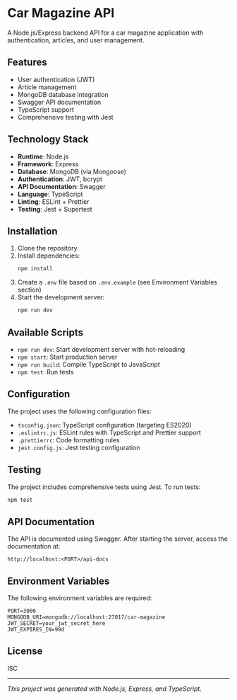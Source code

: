# Car Magazine API

A Node.js/Express backend API for a car magazine application with authentication, articles, and user management.

## Features

- User authentication (JWT)
- Article management
- MongoDB database integration
- Swagger API documentation
- TypeScript support
- Comprehensive testing with Jest

## Technology Stack

- **Runtime**: Node.js
- **Framework**: Express
- **Database**: MongoDB (via Mongoose)
- **Authentication**: JWT, bcrypt
- **API Documentation**: Swagger
- **Language**: TypeScript
- **Linting**: ESLint + Prettier
- **Testing**: Jest + Supertest

## Installation

1. Clone the repository
2. Install dependencies:
   ```bash
   npm install
   ```
3. Create a `.env` file based on `.env.example` (see Environment Variables section)
4. Start the development server:
   ```bash
   npm run dev
   ```

## Available Scripts

- `npm run dev`: Start development server with hot-reloading
- `npm start`: Start production server
- `npm run build`: Compile TypeScript to JavaScript
- `npm test`: Run tests

## Configuration

The project uses the following configuration files:

- `tsconfig.json`: TypeScript configuration (targeting ES2020)
- `.eslintrc.js`: ESLint rules with TypeScript and Prettier support
- `.prettierrc`: Code formatting rules
- `jest.config.js`: Jest testing configuration

## Testing

The project includes comprehensive tests using Jest. To run tests:

```bash
npm test
```

## API Documentation

The API is documented using Swagger. After starting the server, access the documentation at:

```
http://localhost:<PORT>/api-docs
```

## Environment Variables

The following environment variables are required:

```
PORT=3000
MONGODB_URI=mongodb://localhost:27017/car-magazine
JWT_SECRET=your_jwt_secret_here
JWT_EXPIRES_IN=90d
```

## License

ISC

---

*This project was generated with Node.js, Express, and TypeScript.*
